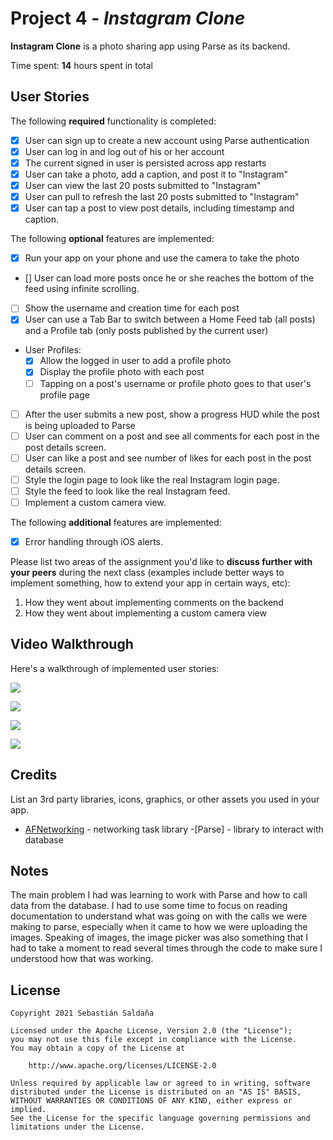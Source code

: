 # Project 4 - *Instagram Clone*

**Instagram Clone** is a photo sharing app using Parse as its backend.

Time spent: **14** hours spent in total

## User Stories

The following **required** functionality is completed:

- [X] User can sign up to create a new account using Parse authentication
- [X] User can log in and log out of his or her account
- [X] The current signed in user is persisted across app restarts
- [X] User can take a photo, add a caption, and post it to "Instagram"
- [X] User can view the last 20 posts submitted to "Instagram"
- [X] User can pull to refresh the last 20 posts submitted to "Instagram"
- [X] User can tap a post to view post details, including timestamp and caption.

The following **optional** features are implemented:

- [X] Run your app on your phone and use the camera to take the photo
- [] User can load more posts once he or she reaches the bottom of the feed using infinite scrolling.
- [ ] Show the username and creation time for each post
- [X] User can use a Tab Bar to switch between a Home Feed tab (all posts) and a Profile tab (only posts published by the current user)
- User Profiles:
  - [X] Allow the logged in user to add a profile photo
  - [X] Display the profile photo with each post
  - [ ] Tapping on a post's username or profile photo goes to that user's profile page
- [ ] After the user submits a new post, show a progress HUD while the post is being uploaded to Parse
- [ ] User can comment on a post and see all comments for each post in the post details screen.
- [ ] User can like a post and see number of likes for each post in the post details screen.
- [ ] Style the login page to look like the real Instagram login page.
- [ ] Style the feed to look like the real Instagram feed.
- [ ] Implement a custom camera view.

The following **additional** features are implemented:
- [X] Error handling through iOS alerts. 

Please list two areas of the assignment you'd like to **discuss further with your peers** during the next class (examples include better ways to implement something, how to extend your app in certain ways, etc):

1. How they went about implementing comments on the backend
2. How they went about implementing a custom camera view

## Video Walkthrough

Here's a walkthrough of implemented user stories:

![ ](./gif1.gif)

![ ](./gif2.gif)

![ ](./gif3.gif)

![ ](./gif4.gif)

## Credits

List an 3rd party libraries, icons, graphics, or other assets you used in your app.

- [AFNetworking](https://github.com/AFNetworking/AFNetworking) - networking task library
-[Parse] - library to interact with database


## Notes

The main problem I had was learning to work with Parse and how to call data from the database. I had to use some time to focus on reading documentation to understand what was going on with the calls we were making to parse, especially when it came to how we were uploading the images. Speaking of images, the image picker was also something that I had to take a moment to read several times through the code to make sure I understood how that was working. 

## License

    Copyright 2021 Sebastián Saldaña

    Licensed under the Apache License, Version 2.0 (the "License");
    you may not use this file except in compliance with the License.
    You may obtain a copy of the License at

        http://www.apache.org/licenses/LICENSE-2.0

    Unless required by applicable law or agreed to in writing, software
    distributed under the License is distributed on an "AS IS" BASIS,
    WITHOUT WARRANTIES OR CONDITIONS OF ANY KIND, either express or implied.
    See the License for the specific language governing permissions and
    limitations under the License.
